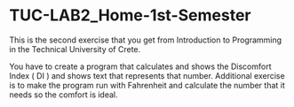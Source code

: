 # TUC-LAB2_Home-1st-Semester
This is the second exercise that you get from Introduction to Programming in the Technical University of Crete.

You have to create a program that calculates and shows the Discomfort Index ( DI ) and shows text that represents that number. Additional exercise is to make the program run with Fahrenheit and calculate the number that it needs so the comfort is ideal.
